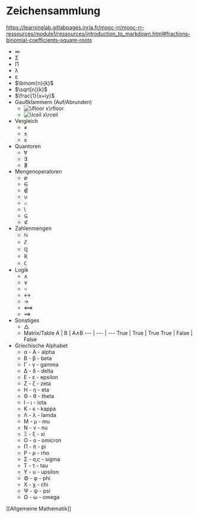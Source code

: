 # Zeichensammlung
https://learninglab.gitlabpages.inria.fr/mooc-rr/mooc-rr-ressources/module1/ressources/introduction_to_markdown.html#fractions-binomial-coefficients-square-roots
+ ∞
+ Σ
+ Π
+ λ
+ ε
+ $\binom{n}{k}$
+ $\sqrt[n]{k}$
+ $\frac{1}{x+iy}$
+ Gaußklammern (Auf/Abrunden)
	+ ![\lfloor x\rfloor ](https://wikimedia.org/api/rest_v1/media/math/render/svg/738c94c88678dd08a289f90a47a609ce44eedf14)
	+ ![\lceil x\rceil ](https://wikimedia.org/api/rest_v1/media/math/render/svg/5ac7f37c8288700904b4a22a2f7c94d45ba917de)
+ Vergleich
	+ ≠
	+ ≤
	+ ≥
+ Quantoren
	+ ∀
	+ ∃
	+ ∄
+ Mengenoperatoren
	+	∅
	+	∈
	+	∉
	+	∪
	+	∩
	+	\
	+	⊆
	+	⊄
+	Zahlenmengen
	+	ℕ
	+	ℤ
	+	ℚ
	+	ℝ
	+	ℂ
+	Logik
	+	∧
	+	∨
	+	¬
	+	↔
	+	→
	+	<==>
	+	==>
+	Sonstiges
	+	△
	+	Matrix/Table
	A | B | A∧B 
	--- | --- | ---
	True | True | True 
	True | False | False
+ Griechische Alphabet
	+ α - Α - alpha
	+ Β - β - beta
	+ Γ - γ - gamma
	+ Δ - δ - delta
	+ Ε - ε - epsilon
	+ Ζ - ζ - zeta
	+ Η - η - eta
	+ Θ - θ - theta
	+ Ι - ι - iota
	+ Κ - κ - kappa
	+ Λ - λ - lamda
	+ Μ - μ - mu
	+ Ν - ν - nu
	+ Ξ - ξ - xi
	+ Ο - ο - omicron
	+ Π - π - pi
	+ Ρ - ρ - rho
	+ Σ - σ,ς - sigma
	+ Τ - τ - tau
	+ Υ - υ - upsilon
	+ Φ - φ - phi
	+ Χ - χ - chi
	+ Ψ - ψ - psi
	+ Ω - ω - omega


[[Allgemeine Mathematik]]